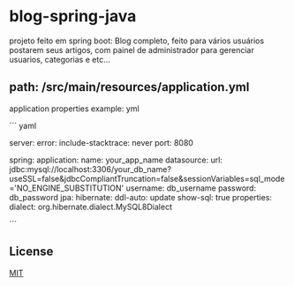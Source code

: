 # blog-spring-java
projeto feito em spring boot: Blog completo, feito para vários usuários postarem seus artigos, com painel de administrador para gerenciar usuarios, categorias e etc...

## path: /src/main/resources/application.yml

application properties example: yml

´´´ yaml

server:
  error:
    include-stacktrace: never
  port: 8080


spring:
  application:
    name: your_app_name
  datasource:
    url: jdbc:mysql://localhost:3306/your_db_name?useSSL=false&jdbcCompliantTruncation=false&sessionVariables=sql_mode='NO_ENGINE_SUBSTITUTION'
    username: db_username
    password: db_password
  jpa:
    hibernate:
      ddl-auto: update
    show-sql: true
    properties:
      dialect: org.hibernate.dialect.MySQL8Dialect

´´´

## License
[MIT](https://choosealicense.com/licenses/mit/)
